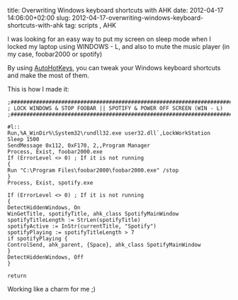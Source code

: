 title: Overwriting Windows keyboard shortcuts with AHK
date: 2012-04-17 14:06:00+02:00
slug: 2012-04-17-overwriting-windows-keyboard-shortcuts-with-ahk
tag: scripts , AHK

I was looking for an easy way to put my screen on sleep mode when I locked my laptop using WINDOWS - L, and also to mute the music player (in my case, foobar2000 or spotify)

By using [AutoHotKeys](http://www.autohotkey.com/), you can tweak your Windows keyboard shortcuts and make the most of them.

This is how I made it:

```
;###########################################################################
; LOCK WINDOWS & STOP FOOBAR || SPOTIFY & POWER OFF SCREEN (WIN - L) 
;###########################################################################

#l::
Run,%A_WinDir%\System32\rundll32.exe user32.dll`,LockWorkStation
Sleep 1500
SendMessage 0x112, 0xF170, 2,,Program Manager
Process, Exist, foobar2000.exe
If (ErrorLevel <> 0) ; If it is not running
{
Run "C:\Program Files\foobar2000\foobar2000.exe" /stop
}
Process, Exist, spotify.exe

If (ErrorLevel <> 0) ; If it is not running
{
DetectHiddenWindows, On
WinGetTitle, spotifyTitle, ahk_class SpotifyMainWindow
spotifyTitleLength := StrLen(spotifyTitle)
spotifyActive := InStr(currentTitle, "Spotify") 
spotifyPlaying := spotifyTitleLength > 7
if spotifyPlaying {
ControlSend, ahk_parent, {Space}, ahk_class SpotifyMainWindow
}
DetectHiddenWindows, Off
}

return
```

Working like a charm for me ;)
